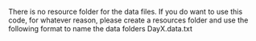 There is no resource folder for the data files. If you do want to use this code, for whatever reason, please create a resources folder and use the following format to name the data folders DayX.data.txt
